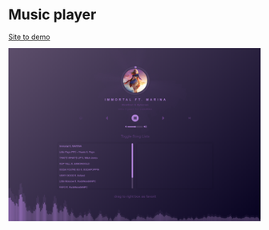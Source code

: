 # Music player

[Site to demo](https://cloticc.github.io/lexicon-tasks/lexicon-task-music-player-two/)

![Music player](assets/2024-02-05-14-24-42.png)